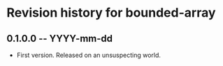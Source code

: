 # Revision history for bounded-array

## 0.1.0.0  -- YYYY-mm-dd

* First version. Released on an unsuspecting world.
